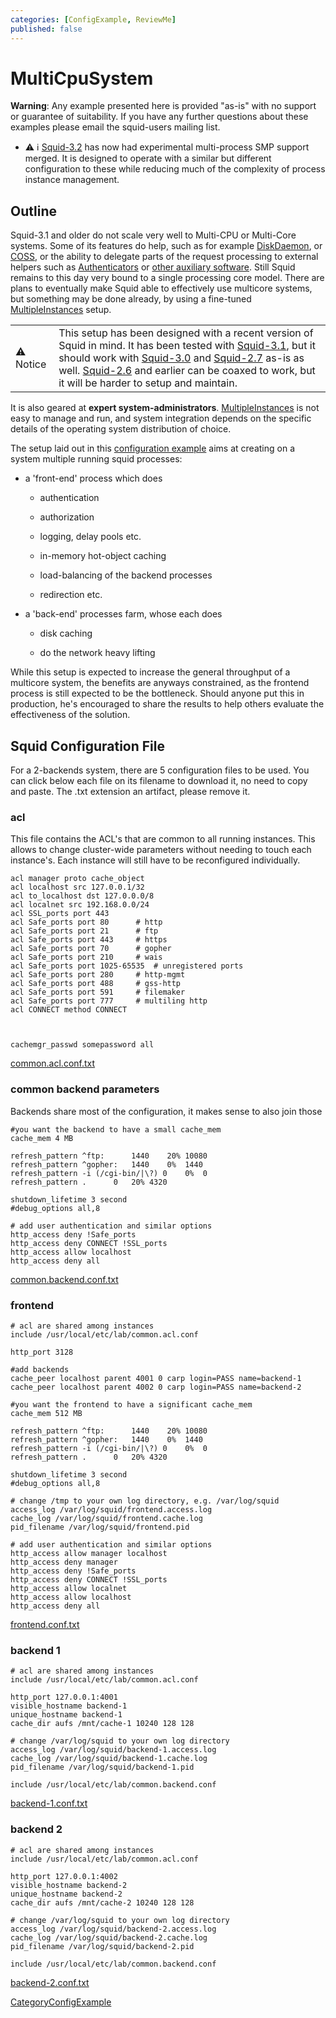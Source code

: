 ```yaml
---
categories: [ConfigExample, ReviewMe]
published: false
---
```

# MultiCpuSystem

**Warning**: Any example presented here is provided "as-is" with no
support or guarantee of suitability. If you have any further questions
about these examples please email the squid-users mailing list.

  - :warning:
    :information_source:
    [Squid-3.2](/Releases/Squid-3.2)
    has now had experimental multi-process SMP support merged. It is
    designed to operate with a similar but different configuration to
    these while reducing much of the complexity of process instance
    management.

## Outline

Squid-3.1 and older do not scale very well to Multi-CPU or Multi-Core
systems. Some of its features do help, such as for example
[DiskDaemon](/Features/DiskDaemon),
or
[COSS](/Features/CyclicObjectStorageSystem),
or the ability to delegate parts of the request processing to external
helpers such as
[Authenticators](/SquidFaq/ProxyAuthentication)
or [other auxiliary
software](/SquidFaq/RelatedSoftware).
Still Squid remains to this day very bound to a single processing core
model. There are plans to eventually make Squid able to effectively use
multicore systems, but something may be done already, by using a
fine-tuned
[MultipleInstances](/MultipleInstances)
setup.

|                                                                             |                                                                                                                                                                                                                                                                                                                                                                                                                                                                                                                                                                                                                      |
| --------------------------------------------------------------------------- | -------------------------------------------------------------------------------------------------------------------------------------------------------------------------------------------------------------------------------------------------------------------------------------------------------------------------------------------------------------------------------------------------------------------------------------------------------------------------------------------------------------------------------------------------------------------------------------------------------------------- |
| :warning: Notice | This setup has been designed with a recent version of Squid in mind. It has been tested with [Squid-3.1](/Releases/Squid-3.1), but it should work with [Squid-3.0](/Releases/Squid-3.0) and [Squid-2.7](/Releases/Squid-2.7) as-is as well. [Squid-2.6](/Releases/Squid-2.6) and earlier can be coaxed to work, but it will be harder to setup and maintain. |

It is also geared at **expert system-administrators**.
[MultipleInstances](/MultipleInstances)
is not easy to manage and run, and system integration depends on the
specific details of the operating system distribution of choice.

The setup laid out in this [configuration
example](/ConfigExamples)
aims at creating on a system multiple running squid processes:

  - a 'front-end' process which does
    
      - authentication
    
      - authorization
    
      - logging, delay pools etc.
    
      - in-memory hot-object caching
    
      - load-balancing of the backend processes
    
      - redirection etc.

  - a 'back-end' processes farm, whose each does
    
      - disk caching
    
      - do the network heavy lifting

While this setup is expected to increase the general throughput of a
multicore system, the benefits are anyways constrained, as the frontend
process is still expected to be the bottleneck. Should anyone put this
in production, he's encouraged to share the results to help others
evaluate the effectiveness of the solution.

## Squid Configuration File

For a 2-backends system, there are 5 configuration files to be used. You
can click below each file on its filename to download it, no need to
copy and paste. The .txt extension an artifact, please remove it.

### acl

This file contains the ACL's that are common to all running instances.
This allows to change cluster-wide parameters without needing to touch
each instance's. Each instance will still have to be reconfigured
individually.

``` highlight
acl manager proto cache_object
acl localhost src 127.0.0.1/32
acl to_localhost dst 127.0.0.0/8
acl localnet src 192.168.0.0/24
acl SSL_ports port 443
acl Safe_ports port 80      # http
acl Safe_ports port 21      # ftp
acl Safe_ports port 443     # https
acl Safe_ports port 70      # gopher
acl Safe_ports port 210     # wais
acl Safe_ports port 1025-65535  # unregistered ports
acl Safe_ports port 280     # http-mgmt
acl Safe_ports port 488     # gss-http
acl Safe_ports port 591     # filemaker
acl Safe_ports port 777     # multiling http
acl CONNECT method CONNECT



cachemgr_passwd somepassword all
```

[common.acl.conf.txt](/ConfigExamples/MultiCpuSystem?action=AttachFile&do=get&target=common.acl.conf.txt)

### common backend parameters

Backends share most of the configuration, it makes sense to also join
those

``` highlight
#you want the backend to have a small cache_mem
cache_mem 4 MB

refresh_pattern ^ftp:      1440    20% 10080
refresh_pattern ^gopher:   1440    0%  1440
refresh_pattern -i (/cgi-bin/|\?) 0    0%  0
refresh_pattern .      0   20% 4320

shutdown_lifetime 3 second
#debug_options all,8

# add user authentication and similar options
http_access deny !Safe_ports
http_access deny CONNECT !SSL_ports
http_access allow localhost
http_access deny all
```

[common.backend.conf.txt](/ConfigExamples/MultiCpuSystem?action=AttachFile&do=get&target=common.backend.conf.txt)

### frontend

``` highlight
# acl are shared among instances
include /usr/local/etc/lab/common.acl.conf

http_port 3128

#add backends
cache_peer localhost parent 4001 0 carp login=PASS name=backend-1
cache_peer localhost parent 4002 0 carp login=PASS name=backend-2

#you want the frontend to have a significant cache_mem
cache_mem 512 MB

refresh_pattern ^ftp:      1440    20% 10080
refresh_pattern ^gopher:   1440    0%  1440
refresh_pattern -i (/cgi-bin/|\?) 0    0%  0
refresh_pattern .      0   20% 4320

shutdown_lifetime 3 second
#debug_options all,8

# change /tmp to your own log directory, e.g. /var/log/squid
access_log /var/log/squid/frontend.access.log
cache_log /var/log/squid/frontend.cache.log
pid_filename /var/log/squid/frontend.pid

# add user authentication and similar options
http_access allow manager localhost
http_access deny manager
http_access deny !Safe_ports
http_access deny CONNECT !SSL_ports
http_access allow localnet
http_access allow localhost
http_access deny all
```

[frontend.conf.txt](/ConfigExamples/MultiCpuSystem?action=AttachFile&do=get&target=frontend.conf.txt)

### backend 1

``` highlight
# acl are shared among instances
include /usr/local/etc/lab/common.acl.conf

http_port 127.0.0.1:4001
visible_hostname backend-1
unique_hostname backend-1
cache_dir aufs /mnt/cache-1 10240 128 128

# change /var/log/squid to your own log directory
access_log /var/log/squid/backend-1.access.log
cache_log /var/log/squid/backend-1.cache.log
pid_filename /var/log/squid/backend-1.pid

include /usr/local/etc/lab/common.backend.conf
```

[backend-1.conf.txt](/ConfigExamples/MultiCpuSystem?action=AttachFile&do=get&target=backend-1.conf.txt)

### backend 2

``` highlight
# acl are shared among instances
include /usr/local/etc/lab/common.acl.conf

http_port 127.0.0.1:4002
visible_hostname backend-2
unique_hostname backend-2
cache_dir aufs /mnt/cache-2 10240 128 128

# change /var/log/squid to your own log directory
access_log /var/log/squid/backend-2.access.log
cache_log /var/log/squid/backend-2.cache.log
pid_filename /var/log/squid/backend-2.pid

include /usr/local/etc/lab/common.backend.conf
```

[backend-2.conf.txt](/ConfigExamples/MultiCpuSystem?action=AttachFile&do=get&target=backend-2.conf.txt)

[CategoryConfigExample](/CategoryConfigExample)
